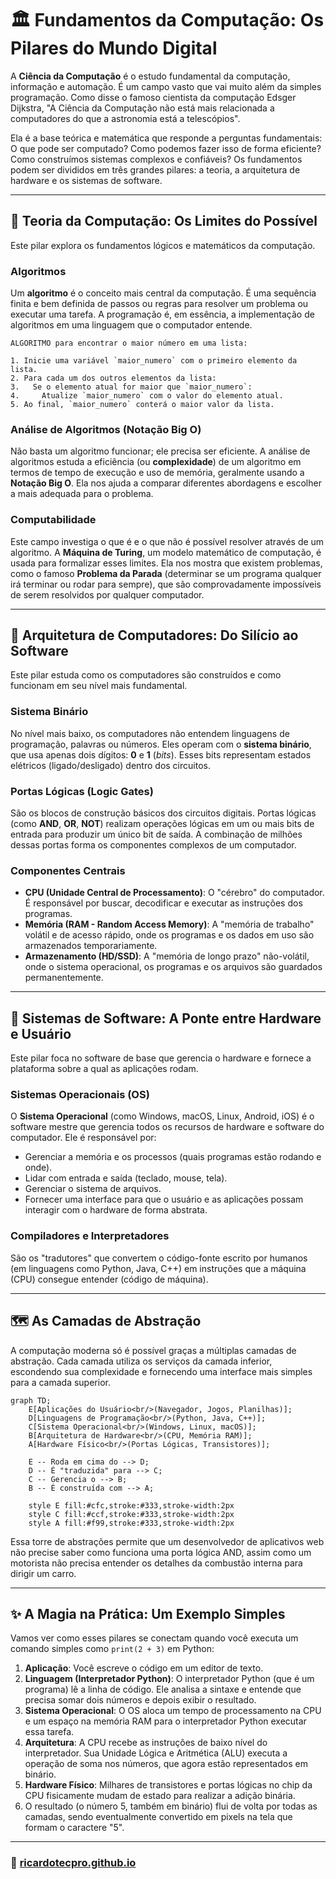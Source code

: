 # 🏛️ Fundamentos da Computação: Os Pilares do Mundo Digital

A **Ciência da Computação** é o estudo fundamental da computação, informação e automação. É um campo vasto que vai muito além da simples programação. Como disse o famoso cientista da computação Edsger Dijkstra, "A Ciência da Computação não está mais relacionada a computadores do que a astronomia está a telescópios".

Ela é a base teórica e matemática que responde a perguntas fundamentais: O que pode ser computado? Como podemos fazer isso de forma eficiente? Como construímos sistemas complexos e confiáveis? Os fundamentos podem ser divididos em três grandes pilares: a teoria, a arquitetura de hardware e os sistemas de software.

-----

## 🧠 Teoria da Computação: Os Limites do Possível

Este pilar explora os fundamentos lógicos e matemáticos da computação.

### Algoritmos

Um **algoritmo** é o conceito mais central da computação. É uma sequência finita e bem definida de passos ou regras para resolver um problema ou executar uma tarefa. A programação é, em essência, a implementação de algoritmos em uma linguagem que o computador entende.

```pseudocode
ALGORITMO para encontrar o maior número em uma lista:

1. Inicie uma variável `maior_numero` com o primeiro elemento da lista.
2. Para cada um dos outros elementos da lista:
3.   Se o elemento atual for maior que `maior_numero`:
4.     Atualize `maior_numero` com o valor do elemento atual.
5. Ao final, `maior_numero` conterá o maior valor da lista.
```

### Análise de Algoritmos (Notação Big O)

Não basta um algoritmo funcionar; ele precisa ser eficiente. A análise de algoritmos estuda a eficiência (ou **complexidade**) de um algoritmo em termos de tempo de execução e uso de memória, geralmente usando a **Notação Big O**. Ela nos ajuda a comparar diferentes abordagens e escolher a mais adequada para o problema.

### Computabilidade

Este campo investiga o que é e o que não é possível resolver através de um algoritmo. A **Máquina de Turing**, um modelo matemático de computação, é usada para formalizar esses limites. Ela nos mostra que existem problemas, como o famoso **Problema da Parada** (determinar se um programa qualquer irá terminar ou rodar para sempre), que são comprovadamente impossíveis de serem resolvidos por qualquer computador.

-----

## 🔩 Arquitetura de Computadores: Do Silício ao Software

Este pilar estuda como os computadores são construídos e como funcionam em seu nível mais fundamental.

### Sistema Binário

No nível mais baixo, os computadores não entendem linguagens de programação, palavras ou números. Eles operam com o **sistema binário**, que usa apenas dois dígitos: **0** e **1** (*bits*). Esses bits representam estados elétricos (ligado/desligado) dentro dos circuitos.

### Portas Lógicas (Logic Gates)

São os blocos de construção básicos dos circuitos digitais. Portas lógicas (como **AND**, **OR**, **NOT**) realizam operações lógicas em um ou mais bits de entrada para produzir um único bit de saída. A combinação de milhões dessas portas forma os componentes complexos de um computador.

### Componentes Centrais

  - **CPU (Unidade Central de Processamento)**: O "cérebro" do computador. É responsável por buscar, decodificar e executar as instruções dos programas.
  - **Memória (RAM - Random Access Memory)**: A "memória de trabalho" volátil e de acesso rápido, onde os programas e os dados em uso são armazenados temporariamente.
  - **Armazenamento (HD/SSD)**: A "memória de longo prazo" não-volátil, onde o sistema operacional, os programas e os arquivos são guardados permanentemente.

-----

## 📜 Sistemas de Software: A Ponte entre Hardware e Usuário

Este pilar foca no software de base que gerencia o hardware e fornece a plataforma sobre a qual as aplicações rodam.

### Sistemas Operacionais (OS)

O **Sistema Operacional** (como Windows, macOS, Linux, Android, iOS) é o software mestre que gerencia todos os recursos de hardware e software do computador. Ele é responsável por:

  - Gerenciar a memória e os processos (quais programas estão rodando e onde).
  - Lidar com entrada e saída (teclado, mouse, tela).
  - Gerenciar o sistema de arquivos.
  - Fornecer uma interface para que o usuário e as aplicações possam interagir com o hardware de forma abstrata.

### Compiladores e Interpretadores

São os "tradutores" que convertem o código-fonte escrito por humanos (em linguagens como Python, Java, C++) em instruções que a máquina (CPU) consegue entender (código de máquina).

-----

## 🗺️ As Camadas de Abstração

A computação moderna só é possível graças a múltiplas camadas de abstração. Cada camada utiliza os serviços da camada inferior, escondendo sua complexidade e fornecendo uma interface mais simples para a camada superior.

```mermaid
graph TD;
    E[Aplicações do Usuário<br/>(Navegador, Jogos, Planilhas)];
    D[Linguagens de Programação<br/>(Python, Java, C++)];
    C[Sistema Operacional<br/>(Windows, Linux, macOS)];
    B[Arquitetura de Hardware<br/>(CPU, Memória RAM)];
    A[Hardware Físico<br/>(Portas Lógicas, Transistores)];

    E -- Roda em cima do --> D;
    D -- É "traduzida" para --> C;
    C -- Gerencia o --> B;
    B -- É construída com --> A;

    style E fill:#cfc,stroke:#333,stroke-width:2px
    style C fill:#ccf,stroke:#333,stroke-width:2px
    style A fill:#f99,stroke:#333,stroke-width:2px
```

Essa torre de abstrações permite que um desenvolvedor de aplicativos web não precise saber como funciona uma porta lógica AND, assim como um motorista não precisa entender os detalhes da combustão interna para dirigir um carro.

-----

## ✨ A Magia na Prática: Um Exemplo Simples

Vamos ver como esses pilares se conectam quando você executa um comando simples como `print(2 + 3)` em Python:

1.  **Aplicação**: Você escreve o código em um editor de texto.
2.  **Linguagem (Interpretador Python)**: O interpretador Python (que é um programa) lê a linha de código. Ele analisa a sintaxe e entende que precisa somar dois números e depois exibir o resultado.
3.  **Sistema Operacional**: O OS aloca um tempo de processamento na CPU e um espaço na memória RAM para o interpretador Python executar essa tarefa.
4.  **Arquitetura**: A CPU recebe as instruções de baixo nível do interpretador. Sua Unidade Lógica e Aritmética (ALU) executa a operação de soma nos números, que agora estão representados em binário.
5.  **Hardware Físico**: Milhares de transistores e portas lógicas no chip da CPU fisicamente mudam de estado para realizar a adição binária.
6.  O resultado (o número 5, também em binário) flui de volta por todas as camadas, sendo eventualmente convertido em pixels na tela que formam o caractere "5".

---

### 🚀 [ricardotecpro.github.io](https://ricardotecpro.github.io/)
